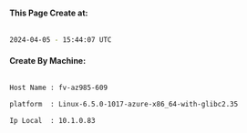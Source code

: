 
   
#### This Page Create at:

```bash

2024-04-05 - 15:44:07 UTC

```

#### Create By Machine:

```bash

Host Name : fv-az985-609

platform  : Linux-6.5.0-1017-azure-x86_64-with-glibc2.35

Ip Local  : 10.1.0.83

```

